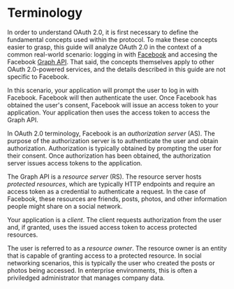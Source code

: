 # Terminology

In order to understand OAuth 2.0, it is first necessary to define the
fundamental concepts used within the protocol.  To make these concepts easier to
grasp, this guide will analyze OAuth 2.0 in the context of a common real-world
scenario: logging in with [Facebook](https://www.facebook.com/) and accesing the
Facebook [Graph API](https://developers.facebook.com/docs/graph-api).  That
said, the concepts themselves apply to other OAuth 2.0-powered services, and the
details described in this guide are not specific to Facebook.

In this scenario, your application will prompt the user to log in with Facebook.
Facebook will then authenticate the user.  Once Facebook has obtained the user's
consent, Facebook will issue an access token to your application.  Your
application then uses the access token to access the Graph API.

In OAuth 2.0 terminology, Facebook is an _authorization server_ (AS).  The
purpose of the authorization server is to authenticate the user and obtain
authorization.  Authorization is typically obtained by prompting the user for
their consent.  Once authorization has been obtained, the authorization server
issues access tokens to the application.

The Graph API is a _resource server_ (RS).  The resource server hosts _protected
resources_, which are typically HTTP endpoints and require an access token as
a credential to authenticate a request.  In the case of Facebook, these
resources are friends, posts, photos, and other information people might share
on a social network.

Your application is a _client_.  The client requests authorization from the user
and, if granted, uses the issued access token to access protected resources.

The user is referred to as a _resource owner_.  The resource owner is an entity
that is capable of granting access to a protected resource.  In social
networking scenarios, this is typically the user who created the posts or photos
being accessed.  In enterprise environments, this is often a priviledged
administrator that manages company data.
